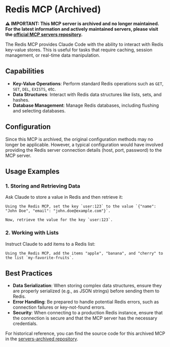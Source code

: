
# Redis MCP (Archived)

**⚠️ IMPORTANT: This MCP server is archived and no longer maintained. For the latest information and actively maintained servers, please visit the [official MCP servers repository](https://github.com/modelcontextprotocol/servers).**

The Redis MCP provides Claude Code with the ability to interact with Redis key-value stores. This is useful for tasks that require caching, session management, or real-time data manipulation.

## Capabilities

*   **Key-Value Operations**: Perform standard Redis operations such as `GET`, `SET`, `DEL`, `EXISTS`, etc.
*   **Data Structures**: Interact with Redis data structures like lists, sets, and hashes.
*   **Database Management**: Manage Redis databases, including flushing and selecting databases.

## Configuration

Since this MCP is archived, the original configuration methods may no longer be applicable. However, a typical configuration would have involved providing the Redis server connection details (host, port, password) to the MCP server.

## Usage Examples

### 1. Storing and Retrieving Data

Ask Claude to store a value in Redis and then retrieve it:

```
Using the Redis MCP, set the key `user:123` to the value `{"name": "John Doe", "email": "john.doe@example.com"}`.

Now, retrieve the value for the key `user:123`.
```

### 2. Working with Lists

Instruct Claude to add items to a Redis list:

```
Using the Redis MCP, add the items "apple", "banana", and "cherry" to the list `my-favorite-fruits`.
```

## Best Practices

*   **Data Serialization**: When storing complex data structures, ensure they are properly serialized (e.g., as JSON strings) before sending them to Redis.
*   **Error Handling**: Be prepared to handle potential Redis errors, such as connection failures or key-not-found errors.
*   **Security**: When connecting to a production Redis instance, ensure that the connection is secure and that the MCP server has the necessary credentials.

For historical reference, you can find the source code for this archived MCP in the [servers-archived repository](https://github.com/modelcontextprotocol/servers-archived).


